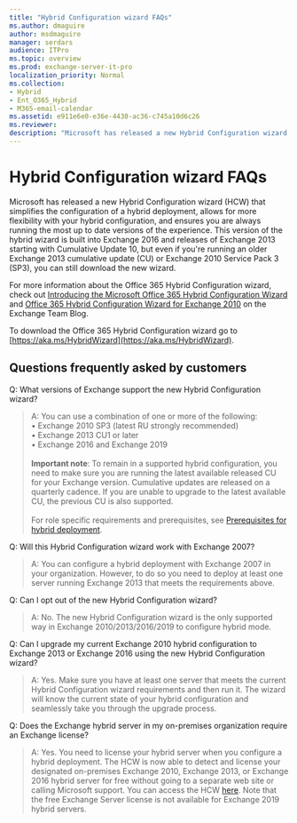 ```yaml
---
title: "Hybrid Configuration wizard FAQs"
ms.author: dmaguire
author: msdmaguire
manager: serdars
audience: ITPro
ms.topic: overview
ms.prod: exchange-server-it-pro
localization_priority: Normal
ms.collection:
- Hybrid
- Ent_O365_Hybrid
- M365-email-calendar
ms.assetid: e911e6e0-e36e-4430-ac36-c745a10d6c26
ms.reviewer:
description: "Microsoft has released a new Hybrid Configuration wizard that simplifies the configuration of a hybrid deployment, allows for more flexibility with your hybrid configuration, and ensures you are always running the most up to date versions of the experience. This version of the hybrid wizard is built into Exchange 2016 and releases of Exchange 2013 starting with Cumulative Update 10, but even if you're running an older Exchange 2013 cumulative update (CU) or Exchange 2010 Service Pack 3 (SP3), you can still download the new wizard."
---
```


# Hybrid Configuration wizard FAQs

Microsoft has released a new Hybrid Configuration wizard (HCW) that simplifies the configuration of a hybrid deployment, allows for more flexibility with your hybrid configuration, and ensures you are always running the most up to date versions of the experience. This version of the hybrid wizard is built into Exchange 2016 and releases of Exchange 2013 starting with Cumulative Update 10, but even if you're running an older Exchange 2013 cumulative update (CU) or Exchange 2010 Service Pack 3 (SP3), you can still download the new wizard.

For more information about the Office 365 Hybrid Configuration wizard, check out [Introducing the Microsoft Office 365 Hybrid Configuration Wizard](https://go.microsoft.com/fwlink/?LinkId=717122) and [Office 365 Hybrid Configuration Wizard for Exchange 2010](https://go.microsoft.com/fwlink/?LinkId=730687) on the Exchange Team Blog.

To download the Office 365 Hybrid Configuration wizard go to [https://aka.ms/HybridWizard](https://aka.ms/HybridWizard).

## Questions frequently asked by customers

Q: What versions of Exchange support the new Hybrid Configuration wizard?

> A: You can use a combination of one or more of the following: <br/> • Exchange 2010 SP3 (latest RU strongly recommended) <br/>• Exchange 2013 CU1 or later <br/>• Exchange 2016 and Exchange 2019 <br/><br/> **Important note**: To remain in a supported hybrid configuration, you need to make sure you are running the latest available released CU for your Exchange version. Cumulative updates are released on a quarterly cadence. If you are unable to upgrade to the latest available CU, the previous CU is also supported. <br/><br/> For role specific requirements and prerequisites, see [Prerequisites for hybrid deployment](hybrid-deployment-prerequisites.md#prerequisites-for-hybrid-deployment).


Q: Will this Hybrid Configuration wizard work with Exchange 2007?

> A: You can configure a hybrid deployment with Exchange 2007 in your organization. However, to do so you need to deploy at least one server running Exchange 2013 that meets the requirements above.

Q: Can I opt out of the new Hybrid Configuration wizard?

> A: No. The new Hybrid Configuration wizard is the only supported way in Exchange 2010/2013/2016/2019 to configure hybrid mode.

Q: Can I upgrade my current Exchange 2010 hybrid configuration to Exchange 2013 or Exchange 2016 using the new Hybrid Configuration wizard?

> A: Yes. Make sure you have at least one server that meets the current Hybrid Configuration wizard requirements and then run it. The wizard will know the current state of your hybrid configuration and seamlessly take you through the upgrade process.

Q: Does the Exchange hybrid server in my on-premises organization require an Exchange license?

> A: Yes. You need to license your hybrid server when you configure a hybrid deployment. The HCW is now able to detect and license your designated on-premises Exchange 2010, Exchange 2013, or Exchange 2016 hybrid server for free without going to a separate web site or calling Microsoft support. You can access the HCW [here](https://aka.ms/HybridWizard). Note that the free Exchange Server license is not available for Exchange 2019 hybrid servers.
